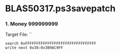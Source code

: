 # BLAS50317.ps3savepatch

### 1. Money 999999999

Target File: ``

```
search 0xFFFFFFFFFFFFFFFFFFFFFFFFFFFFFFFF
write next 0x30:0x3B9AC9FF
```

